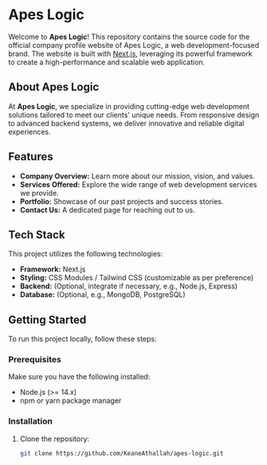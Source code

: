 # Apes Logic

Welcome to **Apes Logic**! This repository contains the source code for the official company profile website of Apes Logic, a web development-focused brand. The website is built with [Next.js](https://nextjs.org/), leveraging its powerful framework to create a high-performance and scalable web application.

## About Apes Logic

At **Apes Logic**, we specialize in providing cutting-edge web development solutions tailored to meet our clients' unique needs. From responsive design to advanced backend systems, we deliver innovative and reliable digital experiences.

## Features

- **Company Overview:** Learn more about our mission, vision, and values.
- **Services Offered:** Explore the wide range of web development services we provide.
- **Portfolio:** Showcase of our past projects and success stories.
- **Contact Us:** A dedicated page for reaching out to us.

## Tech Stack

This project utilizes the following technologies:

- **Framework:** Next.js
- **Styling:** CSS Modules / Tailwind CSS (customizable as per preference)
- **Backend:** (Optional, integrate if necessary, e.g., Node.js, Express)
- **Database:** (Optional, e.g., MongoDB, PostgreSQL)

## Getting Started

To run this project locally, follow these steps:

### Prerequisites

Make sure you have the following installed:

- Node.js (>= 14.x)
- npm or yarn package manager

### Installation

1. Clone the repository:
   ```bash
   git clone https://github.com/KeaneAthallah/apes-logic.git
   ```

